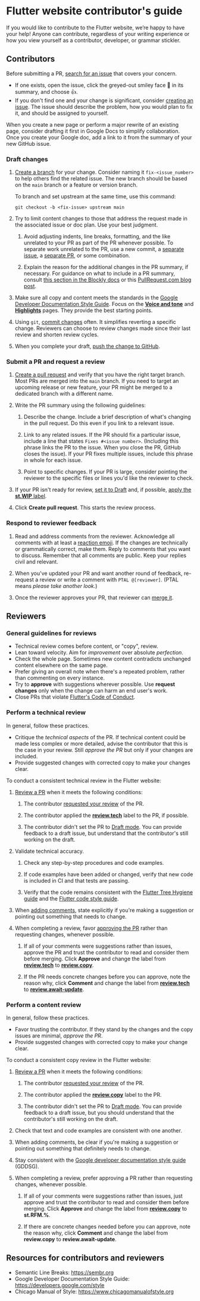 # Flutter website contributor's guide

If you would like to contribute to the Flutter website,
we’re happy to have your help! Anyone can contribute,
regardless of your writing experience or how you view yourself as a contributor,
developer, or grammar stickler.

## Contributors

Before submitting a PR,
[search for an issue][search-issue] that covers your concern.

* If one exists, open the issue,
  click the greyed-out smiley face :slightly_smiling_face: in its summary,
  and choose :thumbsup:.
* If you don't find one and your change is significant,
  consider [creating an issue][create-issue].
  The issue should describe the problem, how you would plan to fix it,
  and should be assigned to yourself.

When you create a new page or perform a major rewrite of an existing page,
consider drafting it first in Google Docs to simplify collaboration.
Once you create your Google doc,
add a link to it from the summary of your new GitHub issue.

### Draft changes

1. [Create a branch][create-branch] for your change.
   Consider naming it `fix-<issue_number>` to help others find the related issue.
   The new branch should be based on the `main` branch or a feature
   or version branch.

   To branch and set upstream at the same time, use this command:

   ```terminal
   git checkout -b <fix-issue> upstream main
   ```

1. Try to limit content changes to those that address the request made in the
   associated issue or doc plan. Use your best judgment.

   1. Avoid adjusting indents, line breaks, formatting, and the like
      unrelated to your PR as part of the PR whenever possible.
      To separate work unrelated to the PR, use a new commit,
      a [separate issue][create-issue],
      a [separate PR](#submit-a-pr-and-request-a-review),
      or some combination.

   1. Explain the reason for the additional changes in the PR summary,
      if necessary. For guidance on what to include in a PR summary,
      consult [this section in the Blockly docs][blockly-pr-note]
      or this [PullRequest.com blog post][good-pr-blog-post].

1. Make sure all copy and content meets the standards in the
   [Google Developer Documentation Style Guide][style-guide].
   Focus on the [**Voice and tone**][gs-tone]
   and [**Highlights**][gs-highlights]
   pages. They provide the best starting points.

1. Using `git`, [commit changes](https://git-scm.com/docs/git-commit) often.
   It simplifies reverting a specific change.
   Reviewers can choose to review changes made since their last review and
   shorten review cycles.

1. When you complete your draft,
   [push the change to GitHub][push-change].

### Submit a PR and request a review

1. [Create a pull request][create-pr]
   and verify that you have the right target branch.
   Most PRs are merged into the `main` branch.
   If you need to target an upcoming release or new feature,
   your PR might be merged to a dedicated branch with a different name.

1. Write the PR summary using the following guidelines:

   1. Describe the change.
      Include a brief description of what's changing in the pull request.
      Do this even if you link to a relevant issue.

   1. Link to any related issues. If the PR should fix a particular issue,
      include a line that states `Fixes #<issue number>`.
      (Including this phrase links the PR to the issue.
      When you close the PR, GitHub closes the issue).
      If your PR fixes multiple issues,
      include this phrase in whole for each issue.

   1. Point to specific changes. If your PR is large,
      consider pointing the reviewer to the specific files or lines
      you'd like the reviewer to check.

1. If your PR isn't ready for review,
   [set it to Draft][set-draft] and, if possible,
   [apply the **st.WIP** label][apply-wip-label].

1. Click **Create pull request**. This starts the review process.

### Respond to reviewer feedback

1. Read and address comments from the reviewer.
   Acknowledge all comments with at least a [reaction emoji][reaction-emoji].
   If the changes are technically or grammatically correct, make them.
   Reply to comments that you want to discuss.
   Remember that all comments are public. Keep your replies civil and relevant.

1. When you've updated your PR and want another round of feedback,
   re-request a review or write a comment with `PTAL @[reviewer]`.
   (PTAL means _please take another look_.)

1. Once the reviewer approves your PR, that reviewer can [merge it][merges-pr].

## Reviewers

### General guidelines for reviews

* Technical review comes before content, or "copy", review.
* Lean toward velocity. Aim for _improvement_ over absolute _perfection_.
* Check the whole page. Sometimes new content contradicts unchanged
  content elsewhere on the same page.
* Prefer giving an overall note when there's a repeated problem,
  rather than commenting on every instance.
* Try to **approve** with suggestions wherever possible.
  Use **request changes** only when the change can harm an end user's
  work.
* Close PRs that violate [Flutter's Code of Conduct][code-of-conduct].

### Perform a technical review

In general, follow these practices.

* Critique the _technical aspects_ of the PR.
  If technical content could be made less complex or more detailed,
  advise the contributor that this is the case in your review.
  Still _approve the PR_ but only if your changes are included.
* Provide suggested changes with corrected copy to make your changes clear.

To conduct a consistent technical review in the Flutter website:

1. [Review a PR][review-pr] when it meets the following conditions:

   1. The contributor [requested your review][request-review] of the PR.

   1. The contributor applied the [**review.tech**][review-tech-label]
      label to the PR, if possible.

   1. The contributor didn't set the PR to [Draft mode][set-draft].
      You can provide feedback to a draft issue,
      but understand that the contributor's still working on the draft.

1. Validate technical accuracy.

   1. Check any step-by-step procedures and code examples.

   1. If code examples have been added or changed,
      verify that new code is included in CI and that tests are passing.

   1. Verify that the code remains consistent with the
      [Flutter Tree Hygiene guide][flutter-tree]
      and the [Flutter code style guide][flutter-style].

1. When [adding comments][add-comments],
   state explicitly if you're making a suggestion or
   pointing out something that needs to change.

1. When completing a review,
   favor [approving the PR][approve-pr] rather than requesting changes,
   whenever possible.

   1. If all of your comments were suggestions rather than issues,
      approve the PR and trust the contributor to read and consider them
      before merging.
      Click **Approve** and change the label from
      [**review.tech**][review-tech-label] to
      [**review.copy**][review-copy-label].

   1. If the PR needs concrete changes before you can approve,
      note the reason why,
      click **Comment** and change the label from
      [**review.tech**][review-tech-label] to
      [**review.await-update**][review-await-label].

### Perform a content review

In general, follow these practices.

* Favor trusting the contributor.
  If they stand by the changes and the copy issues are minimal,
  _approve the PR_.
* Provide suggested changes with corrected copy to make your change clear.

To conduct a consistent copy review in the Flutter website:

1. [Review a PR][review-pr] when it meets the following conditions:

   1. The contributor [requested your review][request-review] of the PR.

   1. The contributor applied the [**review.copy**][review-copy-label]
      label to the PR.

   1. The contributor didn't set the PR to [Draft mode][set-draft].
      You can provide feedback to a draft issue,
      but you should understand that the contributor's still working on the draft.

1. Check that text and code examples are consistent with one another.

1. When adding comments,
   be clear if you're making a suggestion or pointing out something that
   definitely needs to change.

1. Stay consistent with the
   [Google developer documentation style guide][style-guide] (GDDSG).

1. When completing a review,
   prefer approving a PR rather than requesting changes, whenever possible.

   1. If all of your comments were suggestions rather than issues,
      just approve and trust the contributor to read and consider them before merging.
      Click **Approve** and change the label
      from [**review.copy**][review-copy-label] to **st.RFM.%**.

   1. If there are concrete changes needed before you can approve,
      note the reason why, click **Comment** and change the label
      from **review.copy** to **review.await-update**.

## Resources for contributors and reviewers

* Semantic Line Breaks: https://sembr.org
* Google Developer Documentation Style Guide: https://developers.google.com/style
* Chicago Manual of Style: https://www.chicagomanualofstyle.org

[approve-pr]: https://docs.github.com/en/pull-requests/collaborating-with-pull-requests/reviewing-changes-in-pull-requests/approving-a-pull-request-with-required-reviews
[add-comments]: https://docs.github.com/en/pull-requests/collaborating-with-pull-requests/reviewing-changes-in-pull-requests/commenting-on-a-pull-request#adding-comments-to-a-pull-request
[search-issue]: https://www.freecodecamp.org/news/github-search-tips/
[create-issue]: https://github.com/flutter/website/issues/new/choose
[create-branch]: https://docs.github.com/en/pull-requests/collaborating-with-pull-requests/proposing-changes-to-your-work-with-pull-requests/creating-and-deleting-branches-within-your-repository
[style-guide]: https://developers.google.com/style
[gs-tone]: https://developers.google.com/style/tone
[gs-highlights]: https://developers.google.com/style/highlights
[push-change]: https://docs.github.com/en/get-started/using-git/pushing-commits-to-a-remote-repository
[set-draft]: https://docs.github.com/en/pull-requests/collaborating-with-pull-requests/proposing-changes-to-your-work-with-pull-requests/changing-the-stage-of-a-pull-request
[apply-wip-label]: https://docs.github.com/en/issues/using-labels-and-milestones-to-track-work/managing-labels#applying-a-label
[create-pr]: https://docs.github.com/en/pull-requests/collaborating-with-pull-requests/proposing-changes-to-your-work-with-pull-requests/creating-a-pull-request
[reaction-emoji]: https://github.blog/2016-03-10-add-reactions-to-pull-requests-issues-and-comments/
[merges-pr]: https://docs.github.com/en/pull-requests/collaborating-with-pull-requests/incorporating-changes-from-a-pull-request/merging-a-pull-request
[code-of-conduct]: https://github.com/flutter/flutter/blob/master/CODE_OF_CONDUCT.md
[review-pr]: https://docs.github.com/en/pull-requests/collaborating-with-pull-requests/reviewing-changes-in-pull-requests/reviewing-proposed-changes-in-a-pull-request
[request-review]: https://docs.github.com/en/pull-requests/collaborating-with-pull-requests/proposing-changes-to-your-work-with-pull-requests/requesting-a-pull-request-review
[review-tech-label]: https://github.com/flutter/website/labels/review.tech
[review-copy-label]: https://github.com/flutter/website/labels/review.copy
[review-await-label]: https://github.com/flutter/website/labels/review.await-update
[flutter-tree]: https://github.com/flutter/flutter/wiki/Tree-hygiene
[flutter-style]: https://github.com/flutter/flutter/wiki/Style-guide-for-Flutter-repo
[good-pr-blog-post]: https://www.pullrequest.com/blog/writing-a-great-pull-request-description/
[blockly-pr-note]: https://developers.google.com/blockly/guides/contribute/get-started/write_a_good_pr#communicate-2
